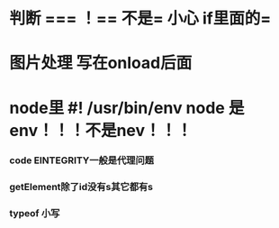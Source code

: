 # 判断 === ！== 不是= 小心 if里面的=
# 图片处理 写在onload后面
# node里 #! /usr/bin/env node 是env！！！不是nev！！！
### code EINTEGRITY一般是代理问题
### getElement除了id没有s其它都有s
### typeof 小写
